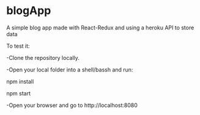 # blogApp
A simple blog app made with React-Redux and using a heroku API to store data

To test it:

-Clone the repository locally.

-Open your local folder into a shell/bassh and run:

npm install

npm start

-Open your browser and go to http://localhost:8080
